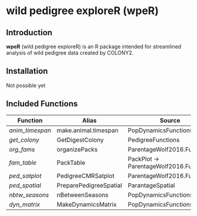 
# wild pedigree exploreR (wpeR)

## Introduction

**wpeR** (wild pedigree exploreR) is an R package intended for
streamlined analysis of wild pedigree data created by COLONY2.

## Installation

Not possible yet

## Included Functions

| Function        | Alias                  | Source                                   |
|-----------------|------------------------|------------------------------------------|
| *anim_timespan* | make.animal.timespan   | PopDynamicsFunctions                     |
| *get_colony*    | GetDigestColony        | PedigreeFunctions                        |
| *org_fams*      | organizePacks          | ParentageWolf2016.Functions              |
| *fam_table*     | PackTable              | PackPlot -\> ParentageWolf2016.Functions |
| *ped_satplot*   | PedigreeCMRSatplot     | ParentageWolf2016.Functions              |
| *ped_spatial*   | PreparePedigreeSpatial | ParantageSpatial                         |
| *nbtw_seasons*  | nBetweenSeasons        | PopDynamicsFunctions                     |
| *dyn_matrix*    | MakeDynamicsMatrix     | PopDynamicsFunctions                     |
